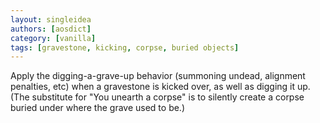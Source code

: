 ```yaml
---
layout: singleidea
authors: [aosdict]
category: [vanilla]
tags: [gravestone, kicking, corpse, buried objects]
---
```

Apply the digging-a-grave-up behavior (summoning undead, alignment penalties, etc) when a gravestone is kicked over, as well as digging it up. (The substitute for "You unearth a corpse" is to silently create a corpse buried under where the grave used to be.)
